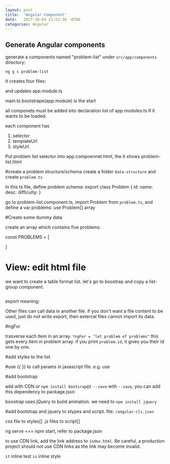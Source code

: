 ```yaml
---
layout: post
title:  "Angular Component"
date:   2017-10-04 21:53:36 -0700
categories: Angular
---
```


## Generate Angular components

generate a components named "problem-list" under `src/app/components` directory:

`ng g c problem-list`

It creates four files:

and updates app.module.ts

main.ts bootstrape(app.module) is the start

all componets must be added into declaration list of app.modules.ts if it wants to be loaded.

each component has
1. selector
2. templateUrl
3. styleUrl


Put problem list selector into app.compoennet.html, the it shows problem-list.html

#create a problem structure/schema
create a folder `data-structure` and create `problem.ts`

In this ts file, define problem schema:
export class Problem {
	 id:
	 name:
	 desc:
	 difficulty:
}


go to problem-list.component.ts, import Problem from `problem.ts`, and define a var problems: use Problem[] array

#Create some dummy data

create an array which contains five problems.

const PROBLEMS = [

]


# View: edit html file
we want to create a table format list. let's go to boostrap and copy a list-group component.

```html

```

export meaning:

Other files can call data in another file. if you don't want a file content to be used, just do not write export, then external files cannot import its data.


#ngFor

trasverse each item in an array. 
`*ngFor = "let problem of problems"`
this gets every item in problem array. if you print `problem.id`, it gives you their id one by one.

#add styles to the list

#use {{ }} to call params in javascript file.
e.g. use 


#add bootstrap

add with CDN
or `npm install bootsrap@3 --save`
 with `--save`, you can add this dependency to package.json

boostrap uses jQuery to bulid animation. we need to `npm install jquery`


#add bootstrap and jquery to stypes and script.
file: `/angular-cli.json`

css file to styles[]
.js files to script[]


ng serve === npm start, refer to package.json

to use CDN link, add the link address to `index.html`. Be careful, a production project should not use CDN links as the link may become invalid.





`it` inline test
`is` inline style